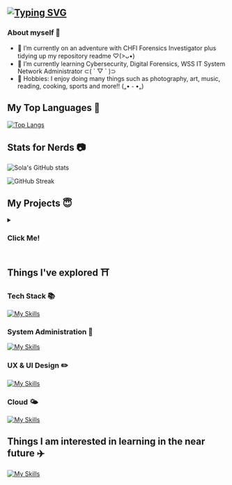 ## [![Typing SVG](https://readme-typing-svg.herokuapp.com?font=Fira+Code&pause=1000&color=F7CCE7&width=435&lines=Helllooo!!+(%E0%B9%91%CB%83%E1%B4%97%CB%82)%EF%BB%AD)](https://git.io/typing-svg)

<!--
**Solaireis/Solaireis** is a ✨ _special_ ✨ repository because its `README.md` (this file) appears on your GitHub profile.

Here are some ideas to get you started: -->

### About myself 🌻
- 🔭 I’m currently on an adventure with CHFI Forensics Investigator plus tidying up my repository readme ♡(>ᴗ•)
- 🌱 I’m currently learning Cybersecurity, Digital Forensics, WSS IT System Network Administrator ⊂( ´ ▽ ` )⊃
- 🧋 Hobbies: I enjoy doing many things such as photography, art, music, reading, cooking, sports and more!! („• ֊ •„)




## My Top Languages 🌟
[![Top Langs](https://github-readme-stats.vercel.app/api/top-langs/?username=Solaireis&langs_count=10)](https://github.com/anuraghazra/github-readme-stats)

## Stats for Nerds 📷

![Sola's GitHub stats](https://github-readme-stats.vercel.app/api?username=Solaireis&bg_color=30,e96443,904e95&title_color=fff&text_color=fff)

![GitHub Streak](https://streak-stats.demolab.com/?user=Solaireis&theme=light)

## My Projects 😇
<details>
  <summary>
        <h3>
          <span style="colour:#FFDAB9;">
            Click Me!
          </span>
       </h3>
    </summary>
  
## Website Projects 🎉 <!-- turn this into a table with desc -->


  - [Coursefinity Web Application Security Project](https://github.com/Solaireis/CWC-Application-Security-Project)
  - [BrasBasahBookStore Web Application](https://github.com/Solaireis/1566-App-dev-Team-2)
  - [Nanyang Poly Astronomy Club Page](https://github.com/Solaireis/NYP-ASTRO)
  - [Pear Inc, Product Web Page](https://github.com/Solaireis/PearInc)
  
 
  



## Coding Projects 💻 <!-- turn this into a table with desc -->

  
  - [Python Vending Machine](https://github.com/Solaireis/Vending-Machine/tree/main)
  - [Data Structures and Algorithm Hotel Booking](https://github.com/Solaireis/DataStructures-Algorithms/tree/main/201520M_ASSN)
  - [Data Sturctures and Algorithm Assignment](https://github.com/Solaireis/DataStructures-Algorithms/tree/main/DSA%20Submission%20Assignment%202)
  



## Competitions Writeups [WIP] 🎯 <!-- turn this into a table with desc -->

   - Capture the flags
   - CodeForces
   
</details>

## Things I've explored ⛩️ <!-- turn this into a table with desc -->

### Tech Stack 📚
[![My Skills](https://skillicons.dev/icons?i=js,html,css,python,cloudflare,gcp,mysql,flask,bootstrap,&theme=light)](https://skillicons.dev)

### System Administration 🔐
[![My Skills](https://skillicons.dev/icons?i=powershell,bash&theme=light)](https://skillicons.dev)

### UX & UI Design ✏️
[![My Skills](https://skillicons.dev/icons?i=figma,xd,&theme=light)](https://skillicons.dev)

### Cloud 🌤️
[![My Skills](https://skillicons.dev/icons?i=azure,gcp,&theme=light)](https://skillicons.dev)

## Things I am interested in learning in the near future ✈️ <!-- turn this into a table with desc -->
[![My Skills](https://skillicons.dev/icons?i=aws,cpp,c,cs,docker,firebase,pytorch,selenium,tailwind,unreal,arduino&theme=light)](https://skillicons.dev)



